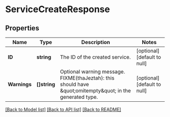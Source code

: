 # ServiceCreateResponse

## Properties
Name | Type | Description | Notes
------------ | ------------- | ------------- | -------------
**ID** | **string** | The ID of the created service. | [optional] [default to null]
**Warnings** | **[]string** | Optional warning message.  FIXME(thaJeztah): this should have \&quot;omitempty\&quot; in the generated type. | [optional] [default to null]

[[Back to Model list]](../README.md#documentation-for-models) [[Back to API list]](../README.md#documentation-for-api-endpoints) [[Back to README]](../README.md)


